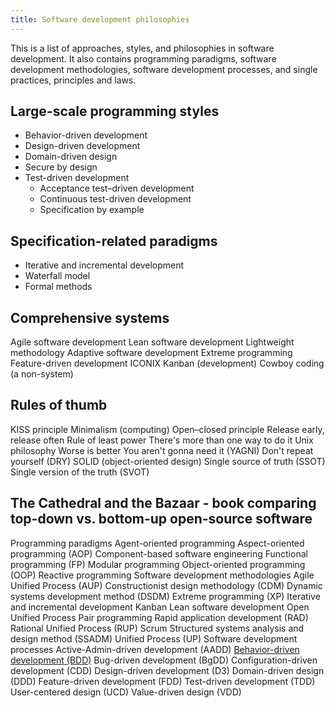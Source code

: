 ```yaml
---
title: Software development philosophies
---
```


This is a list of approaches, styles, and philosophies in software development. It also contains programming paradigms, software development methodologies, software development processes, and single practices, principles and laws.

## Large-scale programming styles</h2>

- Behavior-driven development
- Design-driven development
- Domain-driven design
- Secure by design
- Test-driven development
  * Acceptance test–driven development
  * Continuous test-driven development
  * Specification by example

<h2>Specification-related paradigms</h2>

- Iterative and incremental development
- Waterfall model
- Formal methods

<h2>Comprehensive systems</h2>

Agile software development
Lean software development
Lightweight methodology
Adaptive software development
Extreme programming
Feature-driven development
ICONIX
Kanban (development)
Cowboy coding (a non-system)

<h2>Rules of thumb</h2>

KISS principle
Minimalism (computing)
Open–closed principle
Release early, release often
Rule of least power
There's more than one way to do it
Unix philosophy
Worse is better
You aren't gonna need it (YAGNI)
Don't repeat yourself (DRY)
SOLID (object-oriented design)
Single source of truth (SSOT)
Single version of the truth (SVOT)

## The Cathedral and the Bazaar - book comparing top-down vs. bottom-up open-source software

Programming paradigms
Agent-oriented programming
Aspect-oriented programming (AOP)
Component-based software engineering
Functional programming (FP)
Modular programming
Object-oriented programming (OOP)
Reactive programming
Software development methodologies
Agile Unified Process (AUP)
Constructionist design methodology (CDM)
Dynamic systems development method (DSDM)
Extreme programming (XP)
Iterative and incremental development
Kanban
Lean software development
Open Unified Process
Pair programming
Rapid application development (RAD)
Rational Unified Process (RUP)
Scrum
Structured systems analysis and design method (SSADM)
Unified Process (UP)
Software development processes
Active-Admin-driven development (AADD)
[Behavior-driven development (BDD)](behavior-driven-development)
Bug-driven development (BgDD)
Configuration-driven development (CDD)
Design-driven development (D3)
Domain-driven design (DDD)
Feature-driven development (FDD)
Test-driven development (TDD)
User-centered design (UCD)
Value-driven design (VDD)
